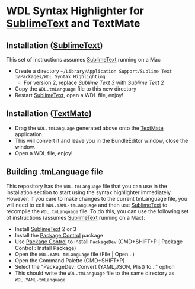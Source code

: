 WDL Syntax Highlighter for [SublimeText][1] and TextMate
===================================================

Installation ([SublimeText][1])
--------------------------
This set of instructions assumes [SublimeText][1] running on a Mac

* Create a directory `~/Library/Application Support/Sublime Text 3/Packages/WDL Syntax Highlighting`
  * For version 2, replace *Sublime Text 3* with *Sublime Text 2*
* Copy the `WDL.tmLanguage` file to this new directory
* Restart [SublimeText][1], open a WDL file, enjoy!

Installation ([TextMate][2])
--------------------------
* Drag the `WDL.tmLanguage` generated above onto the [TextMate][2] application.
* This will convert it and leave you in the BundleEditor window, close the window.
* Open a WDL file, enjoy!

Building .tmLanguage file
-------------------------
This repository has the `WDL.tmLanguage` file that you can use in the installation section to start using the syntax highlighter immediately.  However, if you care to make changes to the current tmLanguage file, you will need to edit `WDL.YAML-tmLanguage` and then use [SublimeText][1] to recompile the `WDL.tmLanguage` file.  To do this, you can use the following set of instructions (assumes [SublimeText][1] running on a Mac):

* Install [SublimeText][1] 2 or 3
* Install the [Package Control][3] package
* Use [Package Control][3] to install `PackageDev` (CMD+SHIFT+P | Package Control : Install Package)
* Open the `WDL.YAML-tmLanguage` file (File | Open...)
* Open the Command Palette (CMD+SHIFT+P)
* Select the "PackageDev: Convert (YAML,JSON, Plist) to..." option
* This should write the `WDL.tmLanguage` file to the same directory as `WDL.YAML-tmLanguage`

[1]: http://www.sublimetext.com/ "SublimeText"
[2]: https://macromates.com/ "TextMate"
[3]: https://packagecontrol.io/ "Package Control"

